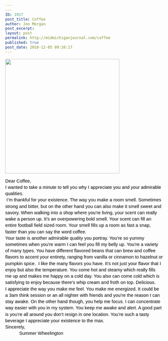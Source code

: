 ```yaml
---
---
ID: 1917
post_title: Coffee
author: Jon Morgan
post_excerpt:
layout: post
permalink: http://midmichiganjournal.com/coffee
published: true
post_date: 2018-12-05 09:16:17
---
```

<p dir="ltr"><a href="http://midmichiganjournal.com/mid-michigan-journal-launches-30-days-of-thanksgiving-writing-challenge/null-20" rel="attachment wp-att-1601"><img class="alignnone size-medium wp-image-1601" src="http://midmichiganjournal.com/wp-content/uploads/2018/10/null-2-365x365.png" alt="" width="365" height="365"></a></p>
<p dir="ltr" style="line-height: 1.38; margin-top: 0pt; margin-bottom: 0pt;"><span style="font-size: 11pt; font-family: Arial; color: #000000; background-color: transparent; font-weight: 400; font-style: normal; font-variant: normal; text-decoration: none; vertical-align: baseline; white-space: pre-wrap;">Dear Coffee, </span></p>
<p dir="ltr" style="line-height: 1.38; margin-top: 0pt; margin-bottom: 0pt;"><span style="font-size: 11pt; font-family: Arial; color: #000000; background-color: transparent; font-weight: 400; font-style: normal; font-variant: normal; text-decoration: none; vertical-align: baseline; white-space: pre-wrap;">I wanted to take a minute to tell you why I appreciate you and your admirable qualities. </span></p>
<p dir="ltr" style="line-height: 1.38; margin-top: 0pt; margin-bottom: 0pt;"><span style="font-size: 11pt; font-family: Arial; color: #000000; background-color: transparent; font-weight: 400; font-style: normal; font-variant: normal; text-decoration: none; vertical-align: baseline; white-space: pre-wrap;"> I’m thankful for your existence. The way you make a room smell. Sometimes strong and bitter, but on the other hand you can also make it smell sweet and savory. When walking into a shop where you’re living, your scent can really wake a person up. It’s an overpowering bold smell. Your scent can fill an entire football field sized room. Your smell fills up a room as fast a snap, faster than you can say the word coffee. </span></p>
<p dir="ltr" style="line-height: 1.38; margin-top: 0pt; margin-bottom: 0pt;"><span style="font-size: 11pt; font-family: Arial; color: #000000; background-color: transparent; font-weight: 400; font-style: normal; font-variant: normal; text-decoration: none; vertical-align: baseline; white-space: pre-wrap;">Your taste is another admirable quality you portray. You’re so yummy sometimes when you're warm I can feel you fill my belly up. You’re a variety of many types. You have different flavored beans that can brew and coffee flavors to accent your entirety, ranging from vanilla or cinnamon to hazelnut or pumpkin spice.  I like the many flavors you have. It’s not just your flavor that I enjoy but also the temperature. You come hot and steamy which really fills me up and makes me happy on a cold day. You also can come cold which is satisfying to enjoy because there’s whip cream and froth on top. Delicious. </span></p>
<p dir="ltr" style="line-height: 1.38; margin-top: 0pt; margin-bottom: 0pt;"><span style="font-size: 11pt; font-family: Arial; color: #000000; background-color: transparent; font-weight: 400; font-style: normal; font-variant: normal; text-decoration: none; vertical-align: baseline; white-space: pre-wrap;">I appreciate the way you make me feel. You make me energized. It could be a 3am think session or an all nighter with friends and you’re the reason I can stay awake. On the other hand though, you help me focus. I can concentrate way easier with you in my system. You keep me awake and alert. A good part is you’re all around you don’t resign in one location. You’re such a tasty beverage I appreciate your existence to the max. </span></p>
<p dir="ltr" style="line-height: 1.38; margin-top: 0pt; margin-bottom: 0pt;"><span style="font-size: 11pt; font-family: Arial; color: #000000; background-color: transparent; font-weight: 400; font-style: normal; font-variant: normal; text-decoration: none; vertical-align: baseline; white-space: pre-wrap;">Sincerely,</span></p>
<p dir="ltr" style="line-height: 1.38; margin-top: 0pt; margin-bottom: 0pt;"><span style="font-size: 11pt; font-family: Arial; color: #000000; background-color: transparent; font-weight: 400; font-style: normal; font-variant: normal; text-decoration: none; vertical-align: baseline; white-space: pre-wrap;">          </span> <span style="font-size: 11pt; font-family: Arial; color: #000000; background-color: transparent; font-weight: 400; font-style: normal; font-variant: normal; text-decoration: none; vertical-align: baseline; white-space: pre-wrap;">Summer Wheelington</span></p>